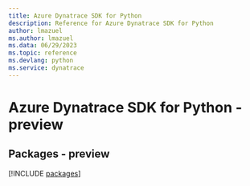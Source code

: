 ```yaml
---
title: Azure Dynatrace SDK for Python
description: Reference for Azure Dynatrace SDK for Python
author: lmazuel
ms.author: lmazuel
ms.data: 06/29/2023
ms.topic: reference
ms.devlang: python
ms.service: dynatrace
---
```

# Azure Dynatrace SDK for Python - preview
## Packages - preview
[!INCLUDE [packages](dynatrace-index.md)]